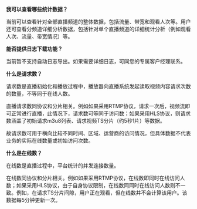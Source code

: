 **我可以查看哪些统计数据？**

当前可以查看针对全部直播频道的整体数据，包括流量、带宽和观看人次等。用户还可查看分频道详细分析数据，包括针对单个直播频道的详细统计分析（例如观看人次、流量、带宽情况）等。

**能否提供日志下载功能？**

当前暂不支持自动日志导出。如果需要详细日志，可同您的专属客户经理联系。

**什么是请求数？**

请求数是直播初始化和播放过程中，播放器向直播系统发起读取视频内容请求次数的数量，不等同于在线人数。

直播请求数同协议和分片相关。例如如果采用RTMP协议，请求一次后，视频流即可正常进行直播，此情况下，请求数可等同于访问数；如果采用HLS协议，则请求数涵盖了初始请求m3u8列表、请求视频TS分片（约5秒1片）等数据。

故请求数可用于横向比较不同时间、区域、运营商的访问情况，但具体数据不代表业务的实际在线数量或初始访问次数。

**什么是在线数？**

在线数是直播过程中，平台统计的并发连接数量。

在线数同协议和分片相关。例如如果采用RTMP协议，在线数即同时在线访问人数；如果采用HLS协议，由于自身协议限制，在线数同同时在线访问人数则不一致。例如，在请求TS分片间隙，用户正在观看，但在线数并不会计算该用户。该数据每5分钟更新一次。